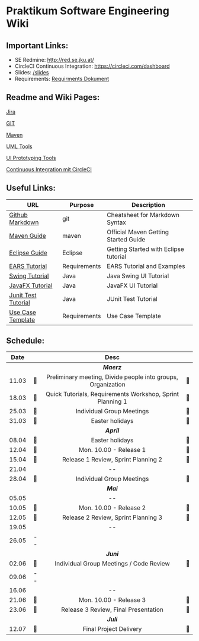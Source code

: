 # Praktikum Software Engineering Wiki


## Important Links:

-  SE Redmine: http://red.se.jku.at/
-  CircleCI Continuous Integration: https://circleci.com/dashboard
- Slides: [/slides](/slides) 
- Requirements: [Requirments Dokument](/documents/ProjectDescription.pdf) 


## Readme and Wiki Pages:

[Jira](/wiki/jira/README.md) 

[GIT](/wiki/git/README.md)

[Maven](/wiki/maven/README.md) 

[UML Tools](/wiki/uml/README.md) 

[UI Prototyping Tools](/wiki/uiprototype/README.md) 

[Continuous Integration mit CircleCI](/wiki/circleci/README.md) 


## Useful Links:

| URL          | Purpose           | Description  |
| ------------- |-------------| -----|
| [Github Markdown](https://guides.github.com/features/mastering-markdown)     | git          | Cheatsheet for Markdown Syntax |
| [Maven Guide](https://maven.apache.org/guides/getting-started)                            | maven                     | Official Maven Getting Started Guide |
| [Eclipse Guide](https://www.vogella.com/tutorials/Eclipse/article.html)                            | Eclipse                     | Getting Started with Eclipse tutorial |
| [EARS Tutorial](https://www.iaria.org/conferences2013/filesICCGI13/ICCGI_2013_Tutorial_Terzakis.pdf)                            | Requirements                     | EARS Tutorial and Examples |
| [Swing Tutorial](https://www.javatpoint.com/java-swing)                            | Java                     | Java Swing UI Tutorial |
| [JavaFX Tutorial](https://docs.oracle.com/javafx/2/get_started/jfxpub-get_started.htm)                            | Java                     | JavaFX UI Tutorial|
| [Junit Test Tutorial](https://www.vogella.com/tutorials/JUnit/article.html)                            | Java                     | JUnit Test Tutorial|
| [Use Case Template](...)                            | Requirements                     | Use Case Template|


## Schedule:

|Date||Desc||
|:---------:|:--------------:|:--------------:|:--------------:|
|||*__Maerz__*||
|11.03|&#x1F536;| Preliminary meeting, Divide people into groups, Organization  &nbsp;&nbsp;&nbsp;&nbsp;&nbsp;     |&#x1F536;|
|18.03|&#x1F536;| Quick Tutorials, Requirements Workshop, Sprint Planning 1 |&#x1F536;|
|25.03|&#x1F539; |   Individual Group Meetings                                                                    |&#x1F539;|
|31.03|&#x1F53A; |Easter holidays |&#x1F53A; |                                                                     |
|||*__April__*||
|08.04|&#x1F53A; |Easter holidays |&#x1F53A; |
|12.04|&#x1F4D8;| Mon. 10.00 - Release 1 |  &#x1F4D8;||12.04|&#x1F4D8;| Mon. 10.00 - Release 1 |  &#x1F4D8;|
|15.04|&#x1F536; |Release 1 Review, Sprint Planning 2 |&#x1F536;|
|21.04||--||
|28.04|&#x1F539; |Individual Group Meetings| &#x1F539;|
|||*__Mai__*||
|05.05||--||
|10.05|&#x1F4D8;| Mon. 10.00 - Release 2 |&#x1F4D8;|
|12.05|&#x1F536;| Release 2 Review, Sprint Planning 3 |&#x1F536;|
|19.05||--||
|26.05|--|
|||*__Juni__*||
|02.06|&#x1F539;| Individual Group Meetings / Code Review |&#x1F539;|
|09.06|--|
|16.06||--||
|21.06|&#x1F4D8;| Mon. 10.00 - Release 3| &#x1F4D8;|
|23.06|&#x1F536;| Release 3 Review, Final Presentation |&#x1F536;|
|||*__Juli__*||
|12.07|&#x1F4D8;| Final Project Delivery |&#x1F4D8;|


